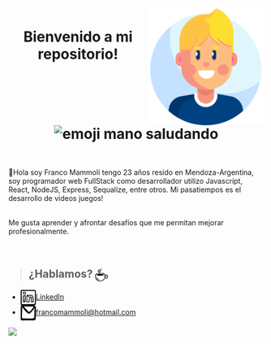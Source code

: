 <img src="img/nino.png" width="230" align='right' />
<h1 align="center"> Bienvenido a mi repositorio! <img src="https://tenor.com/view/waving-hi-hello-emoji-wave-gif-11366012.gif" alt="emoji mano saludando" width="40px"/></h1>  
<br>
<p>🌱Hola soy Franco Mammoli tengo 23 años resido en Mendoza-Argentina, soy programador web FullStack como desarrollador utilizo Javascript, React, NodeJS, Express, Sequalize, entre otros. Mi pasatiempos es el desarrollo de videos juegos!</p>
<br/>
Me gusta aprender y afrontar desafíos que me permitan mejorar profesionalmente. 
<br>
<br>
<br>
                                                                                                                                          
> ## ¿Hablamos? <img align="center" src="img/food_coffee-1.svg" alt="cafecito" height="25" width="25"/>
- <a href="https://www.linkedin.com/in/franco-mammoli-0a4455142/" target="blank"><img align="center" src="img/logo_linkedin.svg" alt="Franco Mammoli" height="30" width="30" />LinkedIn</a>
- <a href="francomammoli@hotmail.com" target="blank"><img align="center" src="img/logo_email_mail.svg" alt="correo personal" height="30" width="30" />francomammoli@hotmail.com</a>
                                                                                                                 
<img src="https://tenor.com/view/ice-age-sid-call-me-give-me-your-number-give-me-a-call-gif-16699821.gif" height="180" />

 
